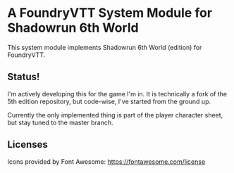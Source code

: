 # A FoundryVTT System Module for Shadowrun 6th World

This system module implements Shadowrun 6th World​ (edition) for FoundryVTT. 

## Status!

I'm actively developing this for the game I'm in. It is technically a fork of the 5th edition repository, but code-wise, I've started from the ground up. 

Currently the only implemented thing is part of the player character sheet, but stay tuned to the master branch.

## Licenses

Icons provided by Font Awesome: https://fontawesome.com/license
